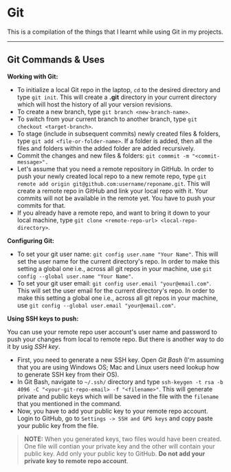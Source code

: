 Git
===

This is a compilation of the things that I learnt while using Git in my projects.

----------

Git Commands & Uses
-------------------------------

**Working with Git:**

 - To initialize a local Git repo in the laptop, `cd` to the desired directory and type `git init`. This will create a **.git** directory in your current directory which will host the history of all your version revisions.
 - To create a new branch, type `git branch <new-branch-name>`.
 - To switch from your current branch to another branch, type `git checkout <target-branch>`.
 - To stage (include in subsequent commits) newly created files & folders, type `git add <file-or-folder-name>`. If a folder is added, then all the files and folders within the added folder are added recursively.
 - Commit the changes and new files & folders: `git commmit -m "<commit-message>".`
 - Let's assume that you need a remote repository in GitHub. In order to push your newly created local repo to a new remote repo, type `git remote add origin git@github.com:username/reponame.git`. This will create a remote repo in GitHub and link your local repo with it. Your commits will not be available in the remote yet. You have to push your commits for that.
 - If you already have a remote repo, and want to bring it down to your local machine, type `git clone <remote-repo-url> <local-repo-directory>`.

**Configuring Git:**

 - To set your git user name: `git config user.name "Your Name"`. This will set the user name for the current directory's repo. In order to make this setting a global one i.e., across all git repos in your machine, use `git config --global user.name "Your Name"`.
 - To set your git user email: `git config user.email "your@email.com"`. This will set the user email for the current directory's repo. In order to make this setting a global one i.e., across all git repos in your machine, use `git config --global user.email "your@email.com"`.

**Using SSH keys to push:**

You can use your remote repo user account's user name and password to push your changes from local to remote repo. But there is another way to do it by usig *SSH key*.

 - First, you need to generate a new SSH key. Open *Git Bash* (I'm assuming that you are using Windows OS; Mac and Linux users need lookup how to generate SSH key from their OS).
 - In Git Bash, navigate to `~/.ssh/` directory and type `ssh-keygen -t rsa -b 4096 -C "<your-git-repo-email> -f "<filename>"`. This will generate private and public keys which will be saved in the file with the `filename` that you mentioned in the command.
 - Now, you have to add your public key to your remote repo account. Login to GitHub, go to `Settings -> SSH and GPG keys` and copy paste your public key from the file.

> **NOTE:** When you generated keys, two files would have been created. One file will contian your private key and the other will contain your public key. Add only your public key to GitHub. **Do not add your private key to remote repo account**.
